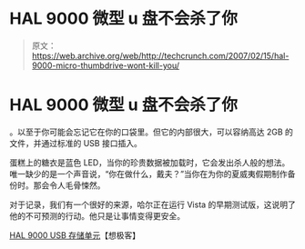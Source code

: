 # HAL 9000 微型 u 盘不会杀了你

> 原文：<https://web.archive.org/web/http://techcrunch.com/2007/02/15/hal-9000-micro-thumbdrive-wont-kill-you/>

# HAL 9000 微型 u 盘不会杀了你

。以至于你可能会忘记它在你的口袋里。但它的内部很大，可以容纳高达 2GB 的文件，并通过标准的 USB 接口插入。

蛋糕上的糖衣是蓝色 LED，当你的珍贵数据被加载时，它会发出杀人般的想法。唯一缺少的是一个声音说，“你在做什么，戴夫？”当你在为你的夏威夷假期制作备份时。那会令人毛骨悚然。

对于记录，我们有一个很好的来源，哈尔正在运行 Vista 的早期测试版，这说明了他的不可预测的行动。他只是让事情变得更安全。

[HAL 9000 USB 存储单元](https://web.archive.org/web/20220705154416/http://www.thinkgeek.com/computing/drives/806d/)【想极客】
